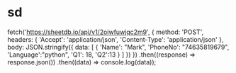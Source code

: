 # sd
fetch('https://sheetdb.io/api/v1/2oiwfuwjqc2m9', {
    method: 'POST',
    headers: {
        'Accept': 'application/json',
        'Content-Type': 'application/json'
    },
    body: JSON.stringify({
        data: [
            {
                'Name': "Mark",
                'PhoneNo': "74635819679",
                'Language':"python",
                'Q1': 18,
                'Q2':13
            }
        ]
    })
})
  .then((response) => response.json())
  .then((data) => console.log(data));


